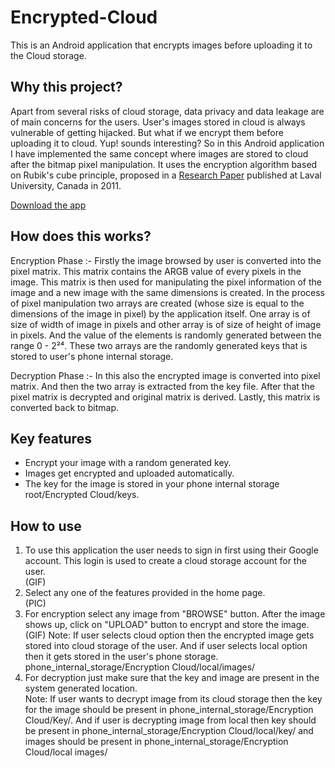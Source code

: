 # Encrypted-Cloud
This is an Android application that encrypts images before uploading it to the Cloud storage. 


## Why this project?
Apart from several risks of cloud storage, data privacy and data leakage are of main concerns for the users. User's images stored in cloud is always vulnerable of getting hijacked. But what if we encrypt them before uploading it to cloud.
Yup! sounds interesting?
So in this Android application I have implemented the same concept where images are stored to cloud after the bitmap pixel manipulation. It uses the encryption algorithm based on Rubik's cube principle, proposed in a <a href="https://drive.google.com/file/d/1eu9amz3MNaEH7ifmQtIPekiVcqyFcXbK/view">Research Paper</a> published at Laval University, Canada in 2011.

<a href="https://drive.google.com/file/d/1LPEc36TpggjmICnPz6uzfYsHeIxn1VXG/view">Download the app</a>

## How does this works?
Encryption Phase :-
Firstly the image browsed by user is converted into the pixel matrix. This matrix contains the ARGB value of every pixels in the image. This matrix is then used for manipulating the pixel information of the image and a new image with the same dimensions is created.
In the process of pixel manipulation two arrays are created (whose size is equal to the dimensions of the image in pixel) by the application itself. One array is of size of width of image in pixels and other array is of size of height of image in pixels. And the value of the elements is randomly generated between the range 0 - 2²⁴. These two arrays are the randomly generated keys that is stored to user's phone internal storage.

Decryption Phase :-
In this also the encrypted image is converted into pixel matrix. And then the two array is extracted from the key file. After that the pixel matrix is decrypted and original matrix is derived. Lastly, this matrix is converted back to bitmap.


## Key features
* Encrypt your image with a random generated key.
* Images get encrypted and uploaded automatically.
* The key for the image is stored in your phone internal storage root/Encrypted Cloud/keys.


## How to use
<ol>
<li>To use this application the user needs to sign in first using their Google account. This login is used to create a cloud storage account for the user.</li>
(GIF)

<li>Select any one of the features provided in the home page.</li>
(PIC)

<li>For encryption select any image from "BROWSE" button. After the image shows up, click on "UPLOAD" button to encrypt and store the image.</li>
(GIF)
Note: If user selects cloud option then the encrypted image gets stored into cloud storage of the user. And if user selects local option then it gets stored in the user's phone storage.
phone_internal_storage/Encryption Cloud/local/images/

<li>For decryption just make sure that the key and image are present in the system generated location.</li>
Note: If user wants to decrypt image from its cloud storage then the key for the image should be present in phone_internal_storage/Encryption Cloud/Key/. And if user is decrypting image from local then key should be present in phone_internal_storage/Encryption Cloud/local/key/ and images should be present in phone_internal_storage/Encryption Cloud/local images/
</ol>